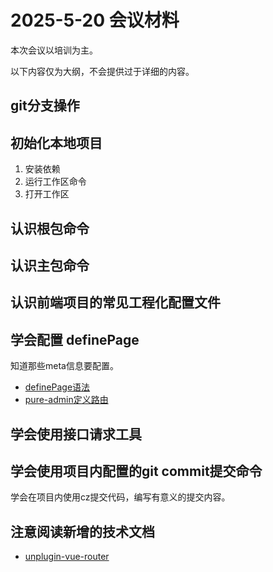 # 2025-5-20 会议材料

本次会议以培训为主。

以下内容仅为大纲，不会提供过于详细的内容。

## git分支操作

## 初始化本地项目

1. 安装依赖
2. 运行工作区命令
3. 打开工作区

## 认识根包命令

## 认识主包命令

## 认识前端项目的常见工程化配置文件

## 学会配置 definePage

知道那些meta信息要配置。

- [definePage语法](https://uvr.esm.is/guide/extending-routes.html#definepage)
- [pure-admin定义路由](https://pure-admin.cn/pages/routerMenu/)

## 学会使用接口请求工具

## 学会使用项目内配置的git commit提交命令

学会在项目内使用cz提交代码，编写有意义的提交内容。

## 注意阅读新增的技术文档

- [unplugin-vue-router](../../technical-doc.md#unplugin-vue-router)
